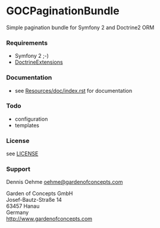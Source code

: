 GOCPaginationBundle
===============

Simple pagination bundle for Symfony 2 and Doctrine2 ORM


### Requirements

* Symfony 2 ;-)
* [DoctrineExtensions](https://github.com/beberlei/DoctrineExtensions)


### Documentation

* see [Resources/doc/index.rst](GOCPaginationBundle/blob/master/Resources/doc/index.rst) for documentation


### Todo

* configuration
* templates


### License

see [LICENSE](GOCLocaleBundle/blob/master/LICENSE)


### Support

Dennis Oehme <oehme@gardenofconcepts.com>

Garden of Concepts GmbH<br />
Josef-Bautz-Straße 14<br />
63457 Hanau<br />
Germany<br />
http://www.gardenofconcepts.com
